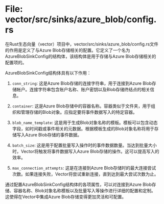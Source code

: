 # File: vector/src/sinks/azure_blob/config.rs

在Rust生态向量（vector）项目中，vector/src/sinks/azure_blob/config.rs文件的作用是定义了与Azure Blob存储相关的配置。它定义了一个名为AzureBlobSinkConfig的结构体，该结构体是用于存储与Azure Blob存储相关的配置项的。

AzureBlobSinkConfig结构体具有以下作用：

1. `conn_string`: 这是Azure Blob存储的连接字符串，用于连接到Azure Blob存储帐户。连接字符串包含账户名称、账户密钥以及Blob存储终结点的相关信息。

2. `container`: 这是Azure Blob存储中的容器名称。容器类似于文件夹，用于组织和管理存储的Blob对象。应指定要将事件数据写入的特定容器。

3. `blob_name_template`: 这是用于生成Blob对象名称的模板。模板可以包含动态字段，如时间戳或事件相关的元数据。根据模板生成的Blob对象名称将用于存储写入Azure Blob存储的事件数据。

4. `batch_size`: 这是用于配置批量写入操作时的事件数据数量。当达到批量大小时，Vector将触发将事件数据写入Azure Blob存储的操作。这可以提高写入的效率。

5. `max_connection_attempts`: 这是在连接到Azure Blob存储时的最大连接尝试次数。如果连接失败，Vector将尝试重新连接，直到达到最大尝试次数为止。

通过配置AzureBlobSinkConfig结构体的各项属性，可以对连接到Azure Blob存储、容器名称、Blob对象名称模板以及批量写入等操作进行详细的配置和定制。这使得在Vector中集成Azure Blob存储变得更加灵活和可配置。

